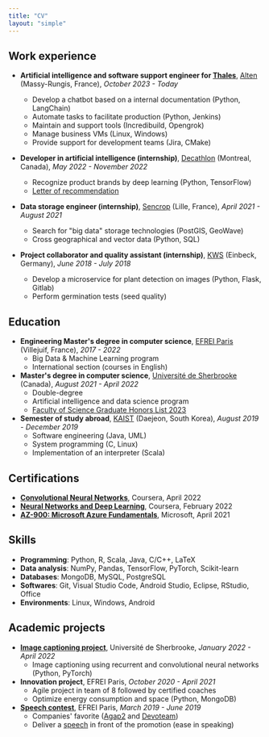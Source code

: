 ```yaml
---
title: "CV"
layout: "simple"
---
```




## Work experience

* **Artificial intelligence and software support engineer for [Thales](https://www.thalesgroup.com/en)**, [Alten](https://www.alten.com/) (Massy-Rungis, France), *October 2023 - Today*
  * Develop a chatbot based on a internal documentation (Python, LangChain)
  * Automate tasks to facilitate production (Python, Jenkins)
  * Maintain and support tools (Incredibuild, Opengrok)
  * Manage business VMs (Linux, Windows)
  * Provide support for development teams (Jira, CMake)

* **Developer in artificial intelligence (internship)**, [Decathlon](https://www.decathlon.com/) (Montreal, Canada), *May 2022 - November 2022*
  * Recognize product brands by deep learning (Python, TensorFlow)
  * [Letter of recommendation](/documents/reco_Decathlon.pdf)

* **Data storage engineer (internship)**, [Sencrop](https://sencrop.com/) (Lille, France), *April 2021 - August 2021*
  * Search for "big data" storage technologies (PostGIS, GeoWave)
  * Cross geographical and vector data (Python, SQL)

* **Project collaborator and quality assistant (internship)**, [KWS](https://www.kws.com/) (Einbeck, Germany), *June 2018 - July 2018*
  * Develop a microservice for plant detection on images (Python, Flask, Gitlab)
  * Perform germination tests (seed quality)

## Education

* **Engineering Master's degree in computer science**, [EFREI Paris](https://eng.efrei.fr/) (Villejuif, France), *2017 - 2022*
  * Big Data & Machine Learning program
  * International section (courses in English)
* **Master's degree in computer science**, [Université de Sherbrooke](https://www.usherbrooke.ca/about/) (Canada), *August 2021 - April 2022*
  * Double-degree
  * Artificial intelligence and data science program
  * [Faculty of Science Graduate Honors List 2023](/documents/TaillieuV_Lettre_recipiendaire_2023.pdf)
* **Semester of study abroad**, [KAIST](https://www.kaist.ac.kr/en/) (Daejeon, South Korea), *August 2019 - December 2019*
  * Software engineering (Java, UML)
  * System programming (C, Linux)
  * Implementation of an interpreter (Scala)

## Certifications

* [**Convolutional Neural Networks**](https://www.coursera.org/account/accomplishments/certificate/7SG28W2LCMX5), Coursera, April 2022
* [**Neural Networks and Deep Learning**](https://www.coursera.org/account/accomplishments/certificate/8QEUYEHDC2MP), Coursera, February 2022
* [**AZ-900: Microsoft Azure Fundamentals**](https://www.credly.com/badges/0b2ef27b-8bc3-4cdb-bc40-1c73d095fa7e), Microsoft, April 2021

## Skills

* **Programming**: Python, R, Scala, Java, C/C++, LaTeX
* **Data analysis**: NumPy, Pandas, TensorFlow, PyTorch, Scikit-learn
* **Databases**: MongoDB, MySQL, PostgreSQL
* **Softwares**: Git, Visual Studio Code, Android Studio, Eclipse, RStudio, Office
* **Environments**: Linux, Windows, Android

## Academic projects

* [**Image captioning project**](https://github.com/eliottthomas99/Projet_RN), Université de Sherbrooke, *January 2022 - April 2022*
  * Image captioning using recurrent and convolutional neural networks (Python, PyTorch)
* **Innovation project**, EFREI Paris, *October 2020 - April 2021*
  * Agile project in team of 8 followed by certified coaches
  * Optimize energy consumption and space (Python, MongoDB)
* [**Speech contest**](https://rename.fr/2019/06/28/le-grand-discours-2019-16-finalistes/), EFREI Paris, *March 2019 - June 2019*
  * Companies' favorite ([Agap2](https://www.agap2.fr/en/) and [Devoteam](https://www.devoteam.com/))
  * Deliver a [speech](https://www.youtube.com/watch?v=lNkhualF4T0) in front of the promotion (ease in speaking)
